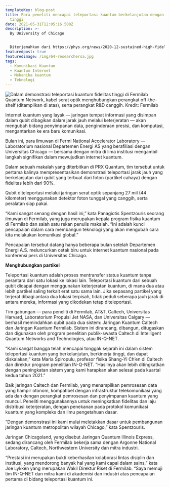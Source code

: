 ```yaml
---
templateKey: blog-post
title: Para peneliti mencapai teleportasi kuantum berkelanjutan dengan fidelitas
  tinggi
date: 2021-05-31T12:05:16.500Z
description: >-
  By University of Chicago


  Diterjemahkan dari https://phys.org/news/2020-12-sustained-high-fidelity-quantum-teleportation.html
featuredpost: true
featuredimage: /img/64-researchersa.jpg
tags:
  - Komunikasi Kuantum
  - Kuantum Internet
  - Mekanika kuantum
  - Teknologi
---
```

![](/img/64-researchersa.jpg "Dalam demonstrasi teleportasi kuantum fidelitas tinggi di Fermilab Quantum Network, kabel serat optik menghubungkan perangkat off-the-shelf (ditampilkan di atas), serta perangkat R&D canggih. Kredit: Fermilab")

Internet kuantum yang layak — jaringan tempat informasi yang disimpan dalam qubit dibagikan dalam jarak jauh melalui keterjeratan — akan mengubah bidang penyimpanan data, penginderaan presisi, dan komputasi, mengantarkan ke era baru komunikasi.

Bulan ini, para ilmuwan di Fermi National Accelerator Laboratory — Laboratorium nasional Departemen Energi AS yang berafiliasi dengan Universitas Chicago — bersama dengan mitra di lima institusi mengambil langkah signifikan dalam mewujudkan internet kuantum.

Dalam sebuah makalah yang diterbitkan di PRX Quantum, tim tersebut untuk pertama kalinya mempresentasikan demonstrasi teleportasi jarak jauh yang berkelanjutan dari qubit yang terbuat dari foton (partikel cahaya) dengan fidelitas lebih dari 90%.

Qubit diteleportasi melalui jaringan serat optik sepanjang 27 mil (44 kilometer) menggunakan detektor foton tunggal yang canggih, serta peralatan siap pakai.

“Kami sangat senang dengan hasil ini,” kata Panagiotis Spentzouris seorang ilmuwan di Fermilab, yang juga merupakan kepala program fisika kuantum di Fermilab dan salah satu rekan penulis makalah. “Ini adalah kunci pencapaian dalam cara membangun teknologi yang akan mengubah cara kita melakukan komunikasi global.”

Pencapaian tersebut datang hanya beberapa bulan setelah Departemen Energi A.S. meluncurkan cetak biru untuk internet kuantum nasional pada konferensi pers di Universitas Chicago.

**Menghubungkan partikel**

Teleportasi kuantum adalah proses mentransfer status kuantum tanpa perantara dari satu lokasi ke lokasi lain. Teleportasi kuantum dari sebuah qubit dicapai dengan menggunakan keterjeratan kuantum, di mana dua atau lebih partikel saling terkait erat satu sama lain. Jika sepasang partikel yang terjerat dibagi antara dua lokasi terpisah, tidak peduli seberapa jauh jarak di antara mereka, informasi yang dikodekan tetap diteleportasi.

Tim gabungan — para peneliti di Fermilab, AT&T, Caltech, Universitas Harvard, Laboratorium Propulsi Jet NASA, dan Universitas Calgary — berhasil memindahkan qubit pada dua sistem: Jaringan Kuantum Caltech dan Jaringan Kuantum Fermilab. Sistem ini dirancang, dibangun, ditugaskan dan digunakan oleh program penelitian publik-swasta Caltech di Intelligent Quantum Networks and Technologies, atau IN-Q-NET.

“Kami sangat bangga telah mencapai tonggak sejarah ini dalam sistem teleportasi kuantum yang berkelanjutan, berkinerja tinggi, dan dapat diskalakan,” kata Maria Spiropulu, profesor fisika Shang-Yi Ch’en di Caltech dan direktur program penelitian IN-Q-NET. “Hasilnya akan lebih ditingkatkan dengan peningkatan sistem yang kami harapkan akan selesai pada kuartal kedua tahun 2021.”

Baik jaringan Caltech dan Fermilab, yang menampilkan pemrosesan data yang hampir otonom, kompatibel dengan infrastruktur telekomunikasi yang ada dan dengan perangkat pemrosesan dan penyimpanan kuantum yang muncul. Peneliti menggunakannya untuk meningkatkan fidelitas dan laju distribusi keterjeratan, dengan penekanan pada protokol komunikasi kuantum yang kompleks dan ilmu pengetahuan dasar.

“Dengan demonstrasi ini kami mulai meletakkan dasar untuk pembangunan jaringan kuantum metropolitan wilayah Chicago,” kata Spentzouris.

Jaringan Chicagoland, yang disebut Jaringan Quantum Illinois Express, sedang dirancang oleh Fermilab bekerja sama dengan Argonne National Laboratory, Caltech, Northwestern University dan mitra industri.

“Prestasi ini merupakan bukti keberhasilan kolaborasi lintas disiplin dan institusi, yang mendorong banyak hal yang kami capai dalam sains,” kata Joe Lykken yang merupakan Wakil Direktur Riset di Fermilab. “Saya memuji tim IN-Q-NET dan mitra kami di akademisi dan industri atas pencapaian pertama di bidang teleportasi kuantum ini.
